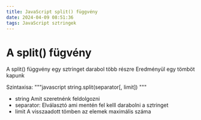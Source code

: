 ```yaml
---
title: JavaScript split() függvény
date: 2024-04-09 08:51:36
tags: JavaScript sztringek
---
```



# A split() fügvény

A split() függvény egy sztringet darabol több részre
Eredményül egy tömböt kapunk

Szintaxisa:
"""javascript
string.split(separator[, limit])
"""


* string Amit szeretnénk feldolgozni
* separator: Elválasztó ami mentén fel kelll darabolni a sztringet
* limit A visszaadott tömben az elemek maximális száma

